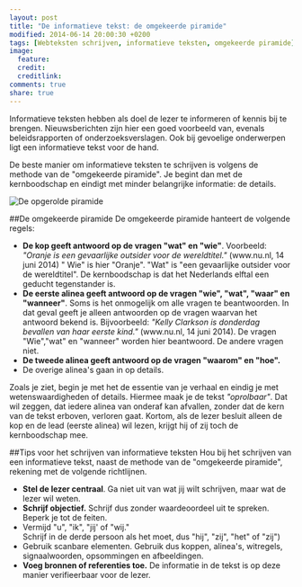 ```yaml
---
layout: post
title: "De informatieve tekst: de omgekeerde piramide"
modified: 2014-06-14 20:00:30 +0200
tags: [Webteksten schrijven, informatieve teksten, omgekeerde piramide]
image:
  feature: 
  credit: 
  creditlink: 
comments: true
share: true
---
```

Informatieve teksten hebben als doel de lezer te informeren of kennis
bij te brengen. Nieuwsberichten zijn hier een goed voorbeeld van,
evenals beleidsrapporten of onderzoeksverslagen. Ook bij gevoelige
onderwerpen ligt een informatieve tekst voor de hand.

De beste manier om informatieve teksten te schrijven is volgens de
methode van de "omgekeerde piramide". Je begint dan met de
kernboodschap en eindigt met minder belangrijke informatie: de
details.

<img src="../images/omgekeerde_piramide.png" alt="De opgerolde
piramide" class="floatright">

##De omgekeerde piramide
De omgekeerde piramide hanteert de volgende regels:  
<ul>
<li><strong>De kop geeft antwoord op de vragen "wat" en
"wie"</strong>. Voorbeeld: <i>"Oranje is een gevaarlijke outsider voor de
wereldtitel."</i> (www.nu.nl, 14 juni 2014)  
" Wie" is hier "Oranje". "Wat" is "een gevaarlijke outsider voor de
wereldtitel". De kernboodschap is dat het Nederlands elftal een
geducht tegenstander is.</li>
<li><strong>De eerste alinea geeft antwoord op de vragen "wie", "wat", "waar"
en "wanneer"</strong>. Soms is het onmogelijk om alle vragen te
beantwoorden. In dat geval geeft je alleen antwoorden op de vragen
waarvan het antwoord bekend is. Bijvoorbeeld: <i>"Kelly Clarkson is donderdag
bevallen van haar eerste kind."</i> (www.nu.nl, 14 juni 2014). De
vragen "Wie","wat" en "wanneer" worden hier beantwoord. De andere
vragen niet.</li>
<li><strong>De tweede alinea geeft antwoord op de vragen "waarom" en
"hoe".</strong></li> 
<li>De overige alinea's gaan in op details.</strong></li>
</ul>

Zoals je ziet, begin je met het de essentie van je verhaal en eindig
je met wetenswaardigheden of details. Hiermee maak je de tekst
_"oprolbaar"_. Dat wil zeggen, dat iedere alinea van onderaf kan
afvallen, zonder dat de kern van de tekst erboven, verloren
gaat. Kortom, als de lezer besluit alleen de kop en de lead (eerste
alinea) wil lezen, krijgt hij of zij toch de kernboodschap mee.

##Tips voor het schrijven van  informatieve teksten
Hou bij het schrijven van een informatieve tekst, naast de methode
van de "omgekeerde piramide", rekening met de volgende
richtlijnen. 
<ul>
<li><strong>Stel de lezer centraal</strong>. Ga niet uit van wat jij
wilt schrijven, maar wat de lezer wil weten.</li>
<li><strong>Schrijf objectief.</strong> Schrijf dus zonder
waardeoordeel uit te spreken. Beperk je tot de feiten.</li>
<li>Vermijd "u", "ik", "jij' of "wij."</strong></li> Schrijf in de
derde persoon als het moet, dus "hij", "zij", "het" of "zij")</li>
<li>Gebruik scanbare elementen.</strong> Gebruik dus koppen, alinea's,
witregels, signaalwoorden, opsommingen en afbeeldingen.</li>
<li><strong>Voeg bronnen of referenties toe.</strong> De informatie in
de tekst is op deze manier verifieerbaar voor de lezer.</li>





 
